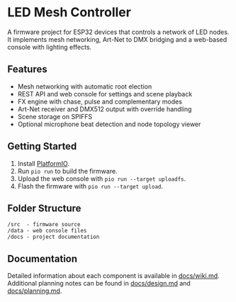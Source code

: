 # LED Mesh Controller

A firmware project for ESP32 devices that controls a network of LED nodes. It implements mesh networking, Art-Net to DMX bridging and a web-based console with lighting effects.

## Features
- Mesh networking with automatic root election
- REST API and web console for settings and scene playback
- FX engine with chase, pulse and complementary modes
- Art-Net receiver and DMX512 output with override handling
- Scene storage on SPIFFS
- Optional microphone beat detection and node topology viewer

## Getting Started
1. Install [PlatformIO](https://platformio.org/).
2. Run `pio run` to build the firmware.
3. Upload the web console with `pio run --target uploadfs`.
4. Flash the firmware with `pio run --target upload`.

## Folder Structure
```
/src  - firmware source
/data - web console files
/docs - project documentation
```

## Documentation
Detailed information about each component is available in [docs/wiki.md](docs/wiki.md). Additional planning notes can be found in [docs/design.md](docs/design.md) and [docs/planning.md](docs/planning.md).
